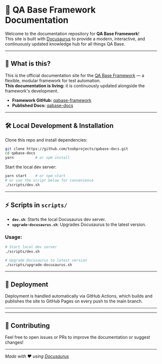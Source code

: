 # 📘 QA Base Framework Documentation

Welcome to the documentation repository for **QA Base Framework**!  
This site is built with [Docusaurus](https://docusaurus.io/) to provide a modern, interactive, and continuously updated knowledge hub for all things QA Base.

---

## 📝 What is this?

This is the official documentation site for the [QA Base Framework](https://github.com/toobprojects/qabase-framework) — a flexible, modular framework for test automation.  
**This documentation is living:** it is continuously updated alongside the framework's development.

- **Framework GitHub:** [qabase-framework](https://github.com/toobprojects/qabase-framework)
- **Published Docs:** [qabase-docs](https://github.com/toobprojects/qabase-docs)
---

## 🛠️ Local Development & Installation

Clone this repo and install dependencies:

```bash
git clone https://github.com/toobprojects/qabase-docs.git
cd qabase-docs
yarn          # or npm install
```

Start the local dev server:

```bash
yarn start    # or npm start
# or use the script below for convenience
./scripts/dev.sh
```

---

## ⚡ Scripts in `scripts/`

- **`dev.sh`**: Starts the local Docusaurus dev server.
- **`upgrade-docusaurus.sh`**: Upgrades Docusaurus to the latest version.

### Usage:

```bash
# Start local dev server
./scripts/dev.sh

# Upgrade Docusaurus to latest version
./scripts/upgrade-docusaurus.sh
```

---

## 🚀 Deployment

Deployment is handled automatically via GitHub Actions, which builds and publishes the site to GitHub Pages on every push to the main branch.

---


---

## 🙌 Contributing

Feel free to open issues or PRs to improve the documentation or suggest changes!

---

_Made with ❤️ using [Docusaurus](https://docusaurus.io/)_